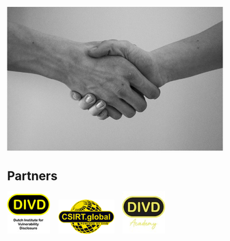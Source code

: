 <img src="/img/partners.jpg" alt="Photo by Creator: rawpixel.com | Credit: rawpixel.com
" class="grey-out" /> <br />


# Partners



<img src="/img/divd_nl_logo.jpeg" alt="DIVD" class="grey-out" /> &nbsp;&nbsp;&nbsp;
<img src="/img/csirt_global_logo.png" style="height: 80px;" alt="DIVD Academy" class="grey-out" /> &nbsp;&nbsp;&nbsp;
<img src="/img/divd_academy_logo.jpeg" alt="DIVD Academy" class="grey-out" /> &nbsp;&nbsp;&nbsp;

